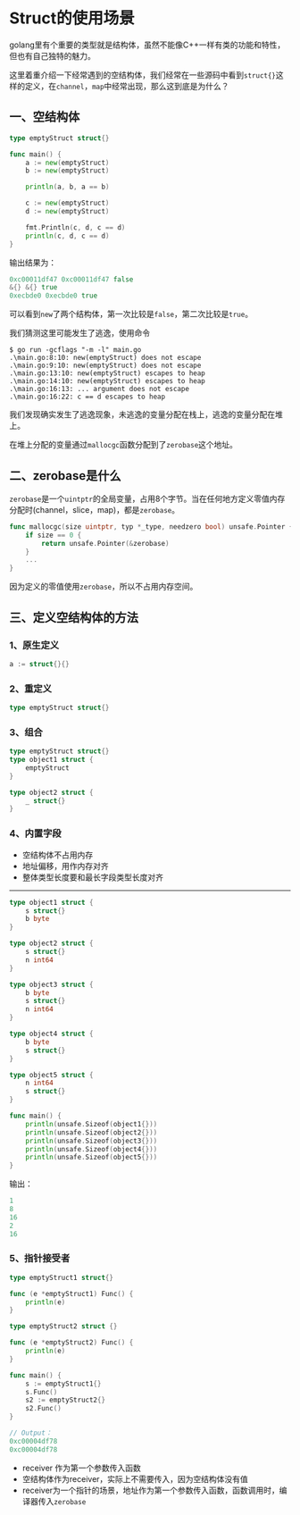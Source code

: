 # Struct的使用场景


golang里有个重要的类型就是结构体，虽然不能像C++一样有类的功能和特性，但也有自己独特的魅力。

这里着重介绍一下经常遇到的空结构体，我们经常在一些源码中看到`struct{}`这样的定义，在`channel`，`map`中经常出现，那么这到底是为什么？

## 一、空结构体

```go
type emptyStruct struct{}

func main() {
	a := new(emptyStruct)
	b := new(emptyStruct)

	println(a, b, a == b)

	c := new(emptyStruct)
	d := new(emptyStruct)

	fmt.Println(c, d, c == d)
	println(c, d, c == d)
}
```

输出结果为：

```go
0xc00011df47 0xc00011df47 false
&{} &{} true
0xecbde0 0xecbde0 true
```

 可以看到`new`了两个结构体，第一次比较是`false`，第二次比较是`true`。

我们猜测这里可能发生了逃逸，使用命令

```shell
$ go run -gcflags "-m -l" main.go
.\main.go:8:10: new(emptyStruct) does not escape
.\main.go:9:10: new(emptyStruct) does not escape
.\main.go:13:10: new(emptyStruct) escapes to heap
.\main.go:14:10: new(emptyStruct) escapes to heap
.\main.go:16:13: ... argument does not escape
.\main.go:16:22: c == d escapes to heap
```

我们发现确实发生了逃逸现象，未逃逸的变量分配在栈上，逃逸的变量分配在堆上。

在堆上分配的变量通过`mallocgc`函数分配到了`zerobase`这个地址。

## 二、zerobase是什么

`zerobase`是一个`uintptr`的全局变量，占用8个字节。当在任何地方定义零值内存分配时(channel，slice，map)，都是`zerobase`。

```go
func mallocgc(size uintptr, typ *_type, needzero bool) unsafe.Pointer {
	if size == 0 {
		return unsafe.Pointer(&zerobase)
	}
	...
}
```

因为定义的零值使用`zerobase`，所以不占用内存空间。

## 三、定义空结构体的方法

### 1、原生定义

```go
a := struct{}{}
```

### 2、重定义

```go
type emptyStruct struct{}
```

### 3、组合

```go
type emptyStruct struct{}
type object1 struct {
    emptyStruct
}

type object2 struct {
    _ struct{}
}
```

### 4、内置字段

- 空结构体不占用内存
- 地址偏移，用作内存对齐
- 整体类型长度要和最长字段类型长度对齐

---

```go
type object1 struct {
	s struct{}
	b byte
}

type object2 struct {
	s struct{}
	n int64
}

type object3 struct {
	b byte
	s struct{}
	n int64
}

type object4 struct {
	b byte
	s struct{}
}

type object5 struct {
	n int64
	s struct{}
}

func main() {
	println(unsafe.Sizeof(object1{}))
	println(unsafe.Sizeof(object2{}))
	println(unsafe.Sizeof(object3{}))
	println(unsafe.Sizeof(object4{}))
	println(unsafe.Sizeof(object5{}))
}
```

输出：

```go
1
8
16
2
16
```

### 5、指针接受者

```go
type emptyStruct1 struct{}

func (e *emptyStruct1) Func() {
	println(e)
}

type emptyStruct2 struct {}

func (e *emptyStruct2) Func() {
	println(e)
}

func main() {
	s := emptyStruct1{}
	s.Func()
	s2 := emptyStruct2{}
	s2.Func()
}

// Output：
0xc00004df78
0xc00004df78
```

- receiver 作为第一个参数传入函数
- 空结构体作为receiver，实际上不需要传入，因为空结构体没有值
- receiver为一个指针的场景，地址作为第一个参数传入函数，函数调用时，编译器传入`zerobase`




